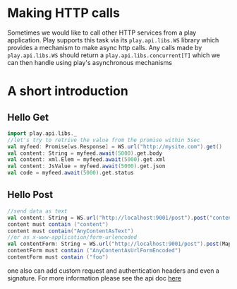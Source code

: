 # Making HTTP calls

Sometimes we would like to call other HTTP services from a play application. Play supports this task via its ```play.api.libs.WS``` library which provides a mechanism to make async http calls. Any calls made by ```play.api.libs.WS``` should return a ```play.api.libs.concurrent[T]``` which we can then handle using play's asynchronous mechanisms

# A short introduction

## Hello Get
```scala
import play.api.libs._
//let's try to retrive the value from the promise within 5sec
val myfeed: Promise[ws.Response] = WS.url("http://mysite.com").get()
val content: String = myfeed.await(5000).get.body
val content: xml.Elem = myfeed.await(5000).get.xml
val content: JsValue = myfeed.await(5000).get.json
val code = myfeed.await(5000).get.status
```

## Hello Post
```scala
//send data as text
val content: String = WS.url("http://localhost:9001/post").post("content").await(5000).get.body
content must contain ("content")
content must contain("AnyContentAsText")
//or as x-www-application/form-urlencoded
val contentForm: String = WS.url("http://localhost:9001/post").post(Map("param1"->Seq("foo"))).await(5000).get.body
contentForm must contain ("AnyContentAsUrlFormEncoded")
contentForm must contain ("foo")
```
one also can add custom request and authentication headers and even a signature. For more information please see the api doc [here](https://github.com/playframework/Play20/blob/master/framework/src/play/src/main/scala/play/api/libs/WS.scala)

